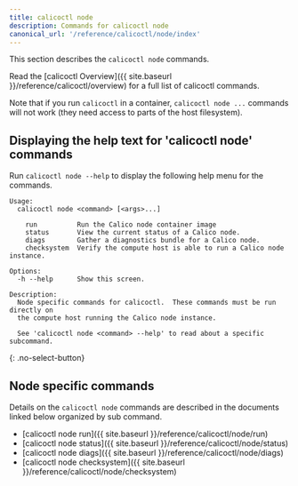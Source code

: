 ```yaml
---
title: calicoctl node
description: Commands for calicoctl node 
canonical_url: '/reference/calicoctl/node/index'
---
```


This section describes the `calicoctl node` commands.

Read the [calicoctl Overview]({{ site.baseurl }}/reference/calicoctl/overview)
for a full list of calicoctl commands.

Note that if you run `calicoctl` in a container, `calicoctl node ...` commands will
not work (they need access to parts of the host filesystem).

## Displaying the help text for 'calicoctl node' commands

Run `calicoctl node --help` to display the following help menu for the
commands.

```
Usage:
  calicoctl node <command> [<args>...]

    run          Run the Calico node container image
    status       View the current status of a Calico node.
    diags        Gather a diagnostics bundle for a Calico node.
    checksystem  Verify the compute host is able to run a Calico node instance.

Options:
  -h --help      Show this screen.

Description:
  Node specific commands for calicoctl.  These commands must be run directly on
  the compute host running the Calico node instance.

  See 'calicoctl node <command> --help' to read about a specific subcommand.
```
{: .no-select-button}

## Node specific commands

Details on the `calicoctl node` commands are described in the documents linked below
organized by sub command.

-  [calicoctl node run]({{ site.baseurl }}/reference/calicoctl/node/run)
-  [calicoctl node status]({{ site.baseurl }}/reference/calicoctl/node/status)
-  [calicoctl node diags]({{ site.baseurl }}/reference/calicoctl/node/diags)
-  [calicoctl node checksystem]({{ site.baseurl }}/reference/calicoctl/node/checksystem)

